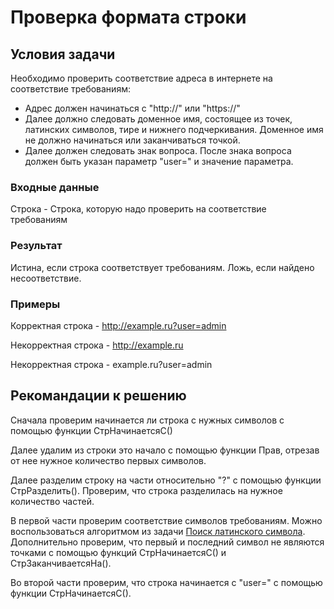 # Проверка формата строки
## Условия задачи
Необходимо проверить соответствие адреса в интернете на соответствие требованиям:
- Адрес должен начинаться с "http://" или "https://"
- Далее должно следовать доменное имя, состоящее из точек, латинских символов, тире и нижнего подчеркивания. Доменное имя не должно начинаться или заканчиваться точкой.
- Далее должен следовать знак вопроса. После знака вопроса должен быть указан параметр "user=" и значение параметра.
### Входные данные
Строка - Строка, которую надо проверить на соответствие требованиям
### Результат
Истина, если строка соответствует требованиям. Ложь, если найдено несоответствие.
### Примеры
Корректная строка - http://example.ru?user=admin

Некорректная строка - http://example.ru

Некорректная строка - example.ru?user=admin

## Рекомандации к решению
Сначала проверим начинается ли строка с нужных символов с помощью функции СтрНачинаетсяС()

Далее удалим из строки это начало с помощью функции Прав, отрезав от нее нужное количество первых символов.

Далее разделим строку на части относительно "?" с помощью функции СтрРазделить(). Проверим, что строка разделилась на нужное количество частей.

В первой части проверим соответствие символов требованиям. Можно воспользоваться алгоритмом из задачи [Поиск латинского символа](task-3.md). Дополнительно проверим, что первый и последний символ не являются точками с помощью функций СтрНачинаетсяС() и СтрЗаканчиваетсяНа().

Во второй части проверим, что строка начинается с "user=" с помощью функции СтрНачинаетсяС().